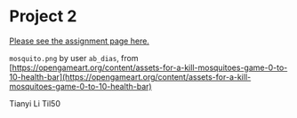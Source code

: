 # Project 2

[Please see the assignment page here.](https://jarrettbillingsley.github.io/teaching/classes/2197/cs1520/projects/proj2.html)

`mosquito.png` by user `ab_dias`, from [https://opengameart.org/content/assets-for-a-kill-mosquitoes-game-0-to-10-health-bar](https://opengameart.org/content/assets-for-a-kill-mosquitoes-game-0-to-10-health-bar)

Tianyi Li Til50